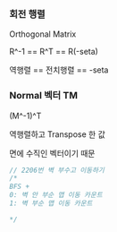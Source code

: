### 회전 행렬

Orthogonal Matrix

R^-1 == R^T == R(-seta)

역행렬 == 전치행렬 == -seta 

### Normal 벡터 TM

(M^-1)^T

역행렬하고 Transpose 한 값 

면에 수직인 벡터이기 때문 

```cpp
// 2206번 벽 부수고 이동하기
/*
BFS + 
0: 벽 안 부순 맵 이동 카운트
1: 벽 부순 맵 이동 카운트 

*/
```

